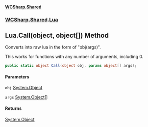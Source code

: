 #### [WCSharp\.Shared](README.md 'README')
### [WCSharp\.Shared](WCSharp.Shared.md 'WCSharp\.Shared').[Lua](WCSharp.Shared.Lua.md 'WCSharp\.Shared\.Lua')

## Lua\.Call\(object, object\[\]\) Method

Converts into raw lua in the form of "obj\(args\)"\.

This works for functions with any number of arguments, including 0.

```csharp
public static object Call(object obj, params object[] args);
```
#### Parameters

<a name='WCSharp.Shared.Lua.Call(object,object[]).obj'></a>

`obj` [System\.Object](https://learn.microsoft.com/en-us/dotnet/api/system.object 'System\.Object')

<a name='WCSharp.Shared.Lua.Call(object,object[]).args'></a>

`args` [System\.Object](https://learn.microsoft.com/en-us/dotnet/api/system.object 'System\.Object')[\[\]](https://learn.microsoft.com/en-us/dotnet/api/system.array 'System\.Array')

#### Returns
[System\.Object](https://learn.microsoft.com/en-us/dotnet/api/system.object 'System\.Object')